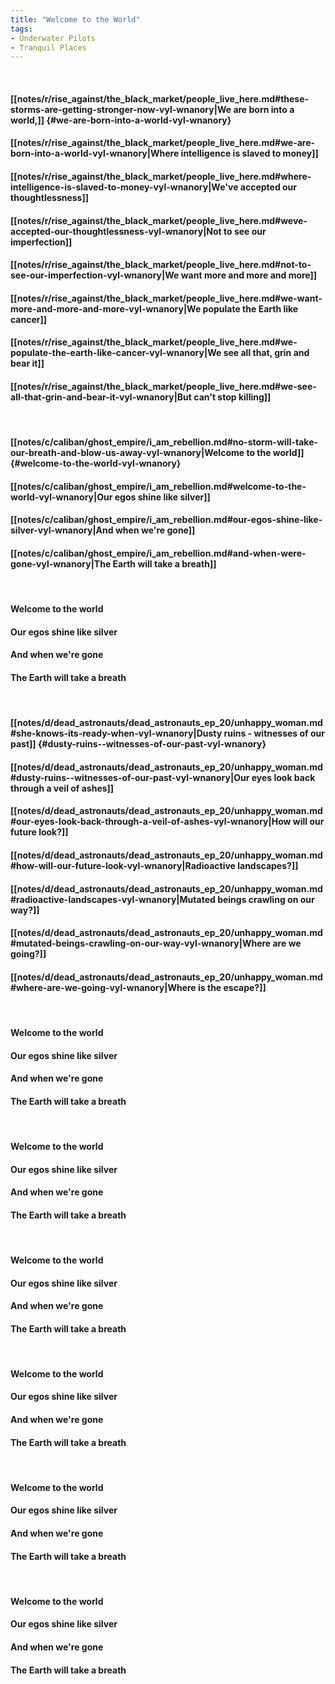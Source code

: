 ```yaml
---
title: "Welcome to the World"
tags:
- Underwater Pilots
- Tranquil Places
---
```

&nbsp;
#### [[notes/r/rise_against/the_black_market/people_live_here.md#these-storms-are-getting-stronger-now-vyl-wnanory|We are born into a world,]] {#we-are-born-into-a-world-vyl-wnanory}
#### [[notes/r/rise_against/the_black_market/people_live_here.md#we-are-born-into-a-world-vyl-wnanory|Where intelligence is slaved to money]]
#### [[notes/r/rise_against/the_black_market/people_live_here.md#where-intelligence-is-slaved-to-money-vyl-wnanory|We've accepted our thoughtlessness]]
#### [[notes/r/rise_against/the_black_market/people_live_here.md#weve-accepted-our-thoughtlessness-vyl-wnanory|Not to see our imperfection]]
#### [[notes/r/rise_against/the_black_market/people_live_here.md#not-to-see-our-imperfection-vyl-wnanory|We want more and more and more]]
#### [[notes/r/rise_against/the_black_market/people_live_here.md#we-want-more-and-more-and-more-vyl-wnanory|We populate the Earth like cancer]]
#### [[notes/r/rise_against/the_black_market/people_live_here.md#we-populate-the-earth-like-cancer-vyl-wnanory|We see all that, grin and bear it]]
#### [[notes/r/rise_against/the_black_market/people_live_here.md#we-see-all-that-grin-and-bear-it-vyl-wnanory|But can't stop killing]]
&nbsp;
#### [[notes/c/caliban/ghost_empire/i_am_rebellion.md#no-storm-will-take-our-breath-and-blow-us-away-vyl-wnanory|Welcome to the world]] {#welcome-to-the-world-vyl-wnanory}
#### [[notes/c/caliban/ghost_empire/i_am_rebellion.md#welcome-to-the-world-vyl-wnanory|Our egos shine like silver]]
#### [[notes/c/caliban/ghost_empire/i_am_rebellion.md#our-egos-shine-like-silver-vyl-wnanory|And when we're gone]]
#### [[notes/c/caliban/ghost_empire/i_am_rebellion.md#and-when-were-gone-vyl-wnanory|The Earth will take a breath]]
&nbsp;
#### Welcome to the world
#### Our egos shine like silver
#### And when we're gone
#### The Earth will take a breath
&nbsp;
#### [[notes/d/dead_astronauts/dead_astronauts_ep_20/unhappy_woman.md#she-knows-its-ready-when-vyl-wnanory|Dusty ruins - witnesses of our past]] {#dusty-ruins--witnesses-of-our-past-vyl-wnanory}
#### [[notes/d/dead_astronauts/dead_astronauts_ep_20/unhappy_woman.md#dusty-ruins--witnesses-of-our-past-vyl-wnanory|Our eyes look back through a veil of ashes]]
#### [[notes/d/dead_astronauts/dead_astronauts_ep_20/unhappy_woman.md#our-eyes-look-back-through-a-veil-of-ashes-vyl-wnanory|How will our future look?]]
#### [[notes/d/dead_astronauts/dead_astronauts_ep_20/unhappy_woman.md#how-will-our-future-look-vyl-wnanory|Radioactive landscapes?]]
#### [[notes/d/dead_astronauts/dead_astronauts_ep_20/unhappy_woman.md#radioactive-landscapes-vyl-wnanory|Mutated beings crawling on our way?]]
#### [[notes/d/dead_astronauts/dead_astronauts_ep_20/unhappy_woman.md#mutated-beings-crawling-on-our-way-vyl-wnanory|Where are we going?]]
#### [[notes/d/dead_astronauts/dead_astronauts_ep_20/unhappy_woman.md#where-are-we-going-vyl-wnanory|Where is the escape?]]
&nbsp;
#### Welcome to the world
#### Our egos shine like silver
#### And when we're gone
#### The Earth will take a breath
&nbsp;
#### Welcome to the world
#### Our egos shine like silver
#### And when we're gone
#### The Earth will take a breath
&nbsp;
#### Welcome to the world
#### Our egos shine like silver
#### And when we're gone
#### The Earth will take a breath
&nbsp;
#### Welcome to the world
#### Our egos shine like silver
#### And when we're gone
#### The Earth will take a breath
&nbsp;
#### Welcome to the world
#### Our egos shine like silver
#### And when we're gone
#### The Earth will take a breath
&nbsp;
#### Welcome to the world
#### Our egos shine like silver
#### And when we're gone
#### The Earth will take a breath
